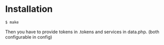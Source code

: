 # Installation

```sh
$ make
```

Then you have to provide tokens in .tokens and services in data.php. (both configurable in config)
